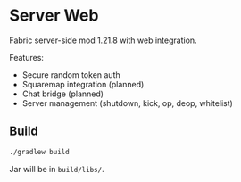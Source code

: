 # Server Web

Fabric server-side mod 1.21.8 with web integration.

Features:
- Secure random token auth
- Squaremap integration (planned)
- Chat bridge (planned)
- Server management (shutdown, kick, op, deop, whitelist)

## Build

```bash
./gradlew build
```

Jar will be in `build/libs/`.
